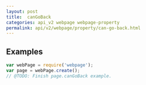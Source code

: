 ```yaml
---
layout: post
title:  canGoBack
categories: api_v2 webpage webpage-property
permalink: api/v2/webpage/property/can-go-back.html
---
```


## Examples

```javascript
var webPage = require('webpage');
var page = webPage.create();
// @TODO: Finish page.canGoBack example.
```








